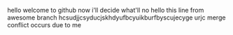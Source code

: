 hello welcome to github
now i'll decide what'll no
hello this line from awesome branch
hcsudjjcsyducjskhdyufbcyuikburfbyscujecyge urjc
merge conflict occurs due to me 